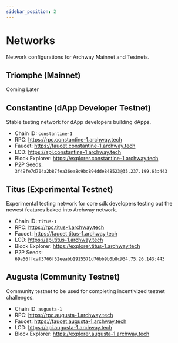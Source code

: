 ```yaml
---
sidebar_position: 2
---
```


# Networks

Network configurations for Archway Mainnet and Testnets.

## Triomphe (Mainnet) 
Coming Later

## Constantine (dApp Developer Testnet)

Stable testing network for dApp developers building dApps.

- Chain ID: `constantine-1`
- RPC: https://rpc.constantine-1.archway.tech 
- Faucet: https://faucet.constantine-1.archway.tech 
- LCD: https://api.constantine-1.archway.tech  
- Block Explorer: https://explorer.constantine-1.archway.tech
- P2P Seeds: `3f49fe7d704a2b87fea36ea8c9bd894dde848523@35.237.199.63:443`

## Titus (Experimental Testnet) 

Experimental testing network for core sdk developers testing out the newest features baked into Archway network. 

- Chain ID: `titus-1`
- RPC: https://rpc.titus-1.archway.tech 
- Faucet: https://faucet.titus-1.archway.tech 
- LCD: https://api.titus-1.archway.tech  
- Block Explorer: https://explorer.titus-1.archway.tech
- P2P Seeds: `69a56ffcaf3766f52eeabb1915571d76bb9b0b8c@34.75.26.143:443`

## Augusta (Community Testnet)

Community testnet to be used for completing incentivized testnet challenges.

- Chain ID: `augusta-1`
- RPC: https://rpc.augusta-1.archway.tech 
- Faucet: https://faucet.augusta-1.archway.tech 
- LCD: https://api.augusta-1.archway.tech  
- Block Explorer: https://explorer.augusta-1.archway.tech